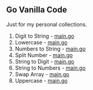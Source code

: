 ## Go Vanilla Code

Just for my personal collections.

1. Digit to String - [main.go](digit-to-str/main.go)
2. Lowercase - [main.go](lowercase/main.go)
3. Numbers to String - [main.go](numbers-to-str/main.go)
4. Split Number - [main.go](split-numbers/main.go)
5. String to Digit - [main.go](str-to-digit/main.go)
6. String to Numbers - [main.go](str-to-numbers/main.go)
7. Swap Array - [main.go](swap-array/main.go)
8. Uppercase - [main.go](uppercase/main.go)